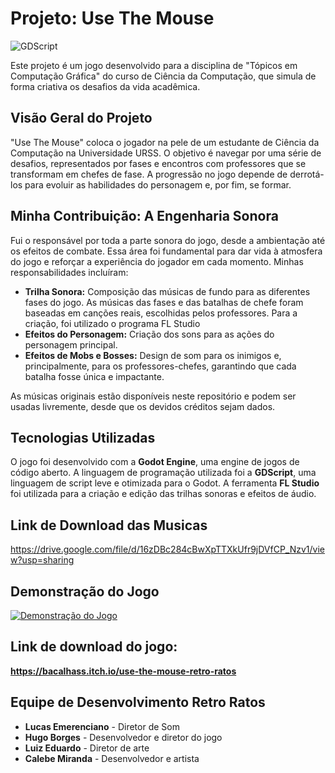 # Projeto: Use The Mouse
![GDScript](https://img.shields.io/badge/GDScript-478CBF?style=for-the-badge&logo=gdscript&logoColor=white)

Este projeto é um jogo desenvolvido para a disciplina de "Tópicos em Computação Gráfica" do curso de Ciência da Computação, que simula de forma criativa os desafios da vida acadêmica.

## Visão Geral do Projeto

"Use The Mouse" coloca o jogador na pele de um estudante de Ciência da Computação na Universidade URSS. O objetivo é navegar por uma série de desafios, representados por fases e encontros com professores que se transformam em chefes de fase. A progressão no jogo depende de derrotá-los para evoluir as habilidades do personagem e, por fim, se formar.

## Minha Contribuição: A Engenharia Sonora

Fui o responsável por toda a parte sonora do jogo, desde a ambientação até os efeitos de combate. Essa área foi fundamental para dar vida à atmosfera do jogo e reforçar a experiência do jogador em cada momento. Minhas responsabilidades incluíram:

  * **Trilha Sonora:** Composição das músicas de fundo para as diferentes fases do jogo. As músicas das fases e das batalhas de chefe foram baseadas em canções reais, escolhidas pelos professores. Para a criação, foi utilizado o programa FL Studio
  * **Efeitos do Personagem:** Criação dos sons para as ações do personagem principal.
  * **Efeitos de Mobs e Bosses:** Design de som para os inimigos e, principalmente, para os professores-chefes, garantindo que cada batalha fosse única e impactante.

As músicas originais estão disponíveis neste repositório e podem ser usadas livremente, desde que os devidos créditos sejam dados.

## Tecnologias Utilizadas

O jogo foi desenvolvido com a **Godot Engine**, uma engine de jogos de código aberto. A linguagem de programação utilizada foi a **GDScript**, uma linguagem de script leve e otimizada para o Godot. A ferramenta **FL Studio** foi utilizada para a criação e edição das trilhas sonoras e efeitos de áudio.

## Link de Download das Musicas

https://drive.google.com/file/d/16zDBc284cBwXpTTXkUfr9jDVfCP_Nzv1/view?usp=sharing

## Demonstração do Jogo

[![Demonstração do Jogo](https://github.com/EmerencianoJpg/Producao-Sonora-Use-The-Mouse/blob/main/UseTheMouse.jpg)](https://youtu.be/7DySFcLMly0)

## Link de download do jogo:

**https://bacalhass.itch.io/use-the-mouse-retro-ratos**

## Equipe de Desenvolvimento Retro Ratos

  * **Lucas Emerenciano** - Diretor de Som
  * **Hugo Borges** - Desenvolvedor e diretor do jogo
  * **Luiz Eduardo** - Diretor de arte
  * **Calebe Miranda** - Desenvolvedor e artista
